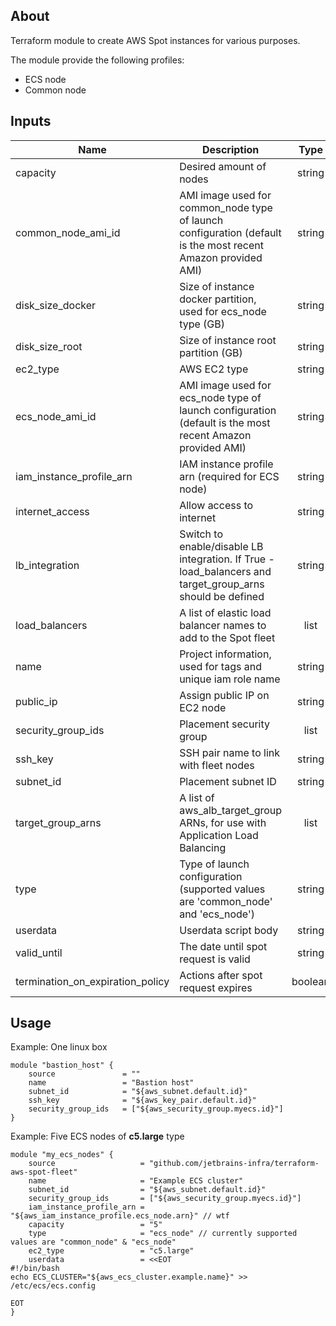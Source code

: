 ## About

Terraform module to create AWS Spot instances for various purposes. 

The module provide the following profiles:

* ECS node
* Common node

## Inputs

| Name | Description | Type | Default | Required |
|------|-------------|:----:|:-----:|:-----:|
| capacity | Desired amount of nodes | string | `"1"` | no |
| common\_node\_ami\_id | AMI image used for common_node type of launch configuration (default is the most recent Amazon provided AMI) | string | `""` | no |
| disk\_size\_docker | Size of instance docker partition, used for ecs_node type (GB) | string | `"25"` | no |
| disk\_size\_root | Size of instance root partition (GB) | string | `"8"` | no |
| ec2\_type | AWS EC2 type | string | `"t2.small"` | no |
| ecs\_node\_ami\_id | AMI image used for ecs_node type of launch configuration (default is the most recent Amazon provided AMI) | string | `""` | no |
| iam\_instance\_profile\_arn | IAM instance profile arn (required for ECS node) | string | `""` | no |
| internet\_access | Allow access to internet | string | `"true"` | no |
| lb\_integration | Switch to enable/disable LB integration. If True - load_balancers and target_group_arns should be defined | string | `"false"` | no |
| load\_balancers | A list of elastic load balancer names to add to the Spot fleet | list | `<list>` | no |
| name | Project information, used for tags and unique iam role name | string | `"Example-Spot-Fleet"` | no |
| public\_ip | Assign public IP on EC2 node | string | `"false"` | no |
| security\_group\_ids | Placement security group | list | n/a | yes |
| ssh\_key | SSH pair name to link with fleet nodes | string | n/a | yes |
| subnet\_id | Placement subnet ID | string | n/a | yes |
| target\_group\_arns | A list of aws_alb_target_group ARNs, for use with Application Load Balancing | list | `<list>` | no |
| type | Type of launch configuration (supported values are 'common_node' and 'ecs_node') | string | `"common_node"` | no |
| userdata | Userdata script body | string | `""` | no |
| valid\_until | The date until spot request is valid | string | `"2033-01-01T01:00:00Z"` | no |
| termination\_on\_expiration_policy | Actions after spot request expires | boolean | `"false"` | no

## Usage

Example: One linux box 
```
module "bastion_host" {
    source               = ""
    name                 = "Bastion host"
    subnet_id            = "${aws_subnet.default.id}"
    ssh_key              = "${aws_key_pair.default.id}"
    security_group_ids   = ["${aws_security_group.myecs.id}"]
}
```

Example: Five ECS nodes of __c5.large__ type
```
module "my_ecs_nodes" {
    source                   = "github.com/jetbrains-infra/terraform-aws-spot-fleet"
    name                     = "Example ECS cluster"
    subnet_id                = "${aws_subnet.default.id}"
    security_group_ids       = ["${aws_security_group.myecs.id}"]
    iam_instance_profile_arn = "${aws_iam_instance_profile.ecs_node.arn}" // wtf
    capacity                 = "5"
    type                     = "ecs_node" // currently supported values are "common_node" & "ecs_node"
    ec2_type                 = "c5.large"
    userdata                 = <<EOT
#!/bin/bash
echo ECS_CLUSTER="${aws_ecs_cluster.example.name}" >> /etc/ecs/ecs.config

EOT
}
```
